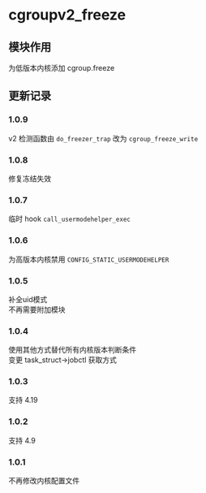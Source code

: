 # cgroupv2_freeze
## 模块作用
为低版本内核添加 cgroup.freeze

## 更新记录
### 1.0.9
v2 检测函数由 `do_freezer_trap` 改为 `cgroup_freeze_write`
### 1.0.8
修复冻结失效
### 1.0.7
临时 hook `call_usermodehelper_exec`
### 1.0.6
为高版本内核禁用 `CONFIG_STATIC_USERMODEHELPER`
### 1.0.5
补全uid模式<br />
不再需要附加模块
### 1.0.4
使用其他方式替代所有内核版本判断条件<br />
变更 task_struct->jobctl 获取方式
### 1.0.3
支持 4.19
### 1.0.2
支持 4.9
### 1.0.1
不再修改内核配置文件
